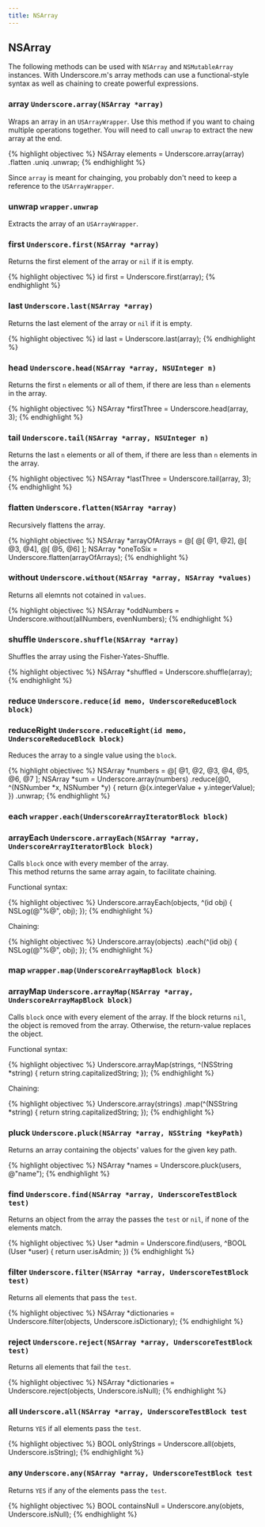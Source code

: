 ```yaml
---
title: NSArray
---
```


## NSArray

The following methods can be used with `NSArray` and `NSMutableArray` instances.
With Underscore.m's array methods can use a functional-style syntax as well as
chaining to create powerful expressions.

### array `Underscore.array(NSArray *array)`

Wraps an array in an `USArrayWrapper`. Use this method if you want to chaing
multiple operations together. You will need to call `unwrap` to extract the
new array at the end.

{% highlight objectivec %}
NSArray elements = Underscore.array(array)
    .flatten
    .uniq
    .unwrap;
{% endhighlight %}

Since `array` is meant for chainging, you probably don't need to keep a
reference to the `USArrayWrapper`.

### unwrap `wrapper.unwrap`

Extracts the array of an `USArrayWrapper`.

### first `Underscore.first(NSArray *array)`

Returns the first element of the array or `nil` if it is empty.

{% highlight objectivec %}
id first = Underscore.first(array);
{% endhighlight %}

### last `Underscore.last(NSArray *array)`

Returns the last element of the array or `nil` if it is empty.

{% highlight objectivec %}
id last = Underscore.last(array);
{% endhighlight %}

### head `Underscore.head(NSArray *array, NSUInteger n)`

Returns the first `n` elements or all of them, if there are less than `n`
elements in the array.

{% highlight objectivec %}
NSArray *firstThree = Underscore.head(array, 3);
{% endhighlight %}

### tail `Underscore.tail(NSArray *array, NSUInteger n)`

Returns the last `n` elements or all of them, if there are less than `n`
elements in the array.

{% highlight objectivec %}
NSArray *lastThree = Underscore.tail(array, 3);
{% endhighlight %}

### flatten `Underscore.flatten(NSArray *array)`

Recursively flattens the array.

{% highlight objectivec %}
NSArray *arrayOfArrays = @[ @[ @1, @2], @[ @3, @4], @[ @5, @6] ];
NSArray *oneToSix      = Underscore.flatten(arrayOfArrays);
{% endhighlight %}

### without `Underscore.without(NSArray *array, NSArray *values)`

Returns all elemnts not cotained in `values`.

{% highlight objectivec %}
NSArray *oddNumbers = Underscore.without(allNumbers, evenNumbers);
{% endhighlight %}

### shuffle `Underscore.shuffle(NSArray *array)`

Shuffles the array using the Fisher-Yates-Shuffle.

{% highlight objectivec %}
NSArray *shuffled = Underscore.shuffle(array);
{% endhighlight %}

### reduce      `Underscore.reduce(id memo, UnderscoreReduceBlock block)`
### reduceRight `Underscore.reduceRight(id memo, UnderscoreReduceBlock block)`

Reduces the array to a single value using the `block`.

{% highlight objectivec %}
NSArray *numbers = @[ @1, @2, @3, @4, @5, @6, @7 ];
NSArray *sum     = Underscore.array(numbers)
    .reduce(@0, ^(NSNumber *x, NSNumber *y) {
        return @(x.integerValue + y.integerValue);
    })
    .unwrap;
{% endhighlight %}

### each      `wrapper.each(UnderscoreArrayIteratorBlock block)`
### arrayEach `Underscore.arrayEach(NSArray *array, UnderscoreArrayIteratorBlock block)`

Calls `block` once with every member of the array.  
This method returns the same array again, to facilitate chaining.

Functional syntax:

{% highlight objectivec %}
Underscore.arrayEach(objects, ^(id obj) {
    NSLog(@"%@", obj);
});
{% endhighlight %}

Chaining:

{% highlight objectivec %}
Underscore.array(objects)
    .each(^(id obj) {
        NSLog(@"%@", obj);
    });
{% endhighlight %}


### map `wrapper.map(UnderscoreArrayMapBlock block)`
### arrayMap `Underscore.arrayMap(NSArray *array, UnderscoreArrayMapBlock block)`

Calls `block` once with every element of the array. If the block returns `nil`,
the object is removed from the array. Otherwise, the return-value replaces the
object.

Functional syntax:

{% highlight objectivec %}
Underscore.arrayMap(strings, ^(NSString *string) {
    return string.capitalizedString;
});
{% endhighlight %}

Chaining:

{% highlight objectivec %}
Underscore.array(strings)
    .map(^(NSString *string) {
        return string.capitalizedString;
    });
{% endhighlight %}


### pluck `Underscore.pluck(NSArray *array, NSString *keyPath)`

Returns an array containing the objects' values for the given key path.

{% highlight objectivec %}
NSArray *names = Underscore.pluck(users, @"name");
{% endhighlight %}

### find `Underscore.find(NSArray *array, UnderscoreTestBlock test)`

Returns an object from the array the passes the `test` or `nil`, if none of the
elements match.

{% highlight objectivec %}
User *admin = Underscore.find(users, ^BOOL (User *user) {
                             return user.isAdmin;
                         })
{% endhighlight %}

### filter `Underscore.filter(NSArray *array, UnderscoreTestBlock test)`

Returns all elements that pass the `test`.

{% highlight objectivec %}
NSArray *dictionaries = Underscore.filter(objects, Underscore.isDictionary);
{% endhighlight %}

### reject `Underscore.reject(NSArray *array, UnderscoreTestBlock test)`

Returns all elements that fail the `test`.

{% highlight objectivec %}
NSArray *dictionaries = Underscore.reject(objects, Underscore.isNull);
{% endhighlight %}

### all `Underscore.all(NSArray *array, UnderscoreTestBlock test`

Returns `YES` if all elements pass the `test`.

{% highlight objectivec %}
BOOL onlyStrings = Underscore.all(objets, Underscore.isString);
{% endhighlight %}

### any `Underscore.any(NSArray *array, UnderscoreTestBlock test`

Returns `YES` if any of the elements pass the `test`.

{% highlight objectivec %}
BOOL containsNull = Underscore.any(objets, Underscore.isNull);
{% endhighlight %}
